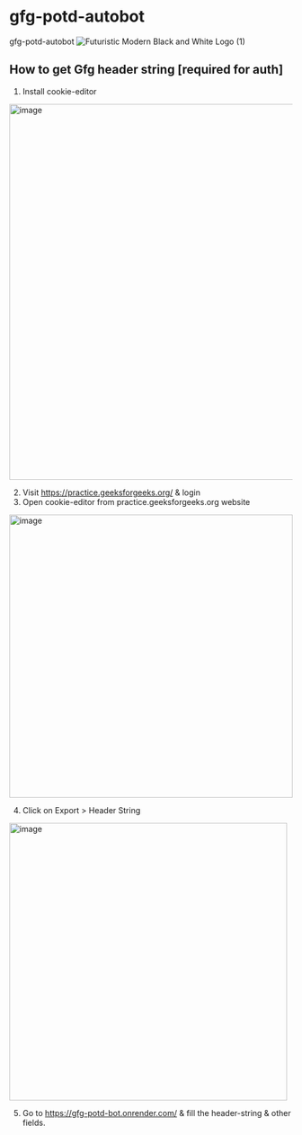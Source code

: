 # gfg-potd-autobot
gfg-potd-autobot
![Futuristic Modern Black and White Logo (1)](https://user-images.githubusercontent.com/57872422/223865009-590e56c4-c48c-449f-ad9e-dd6e57cbb568.png)

## How to get Gfg header string [required for auth]

1. Install cookie-editor

<img width="669" alt="image" src="https://github.com/tiklup11/gfg-potd-autobot/assets/57872422/8c350cae-a805-49be-a3f2-8a3857fb9d7b">

2. Visit https://practice.geeksforgeeks.org/ & login
3. Open cookie-editor from practice.geeksforgeeks.org website

<img width="504" alt="image" src="https://github.com/tiklup11/gfg-potd-autobot/assets/57872422/7e9cfa7f-97e2-4b49-be38-ca2024634f63">

4. Click on Export > Header String

<img width="494" alt="image" src="https://github.com/tiklup11/gfg-potd-autobot/assets/57872422/1c4c9e59-5676-41ba-8a01-0c75f438aa2b">

5. Go to https://gfg-potd-bot.onrender.com/ & fill the header-string & other fields.


